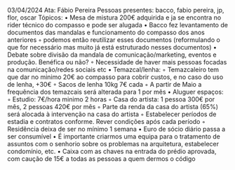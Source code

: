 03/04/2024
Ata: Fábio Pereira
Pessoas presentes: bacco, fabio pereira, jp, flor, oscar
Tópicos: 
    • Mesa de mistura 200€ adquirida e ja se encontra no rider técnico do compasso e pode ser alugada
    • Bacco fez levantamento de documentos das mandalas e funcionamento do compasso dos anos anteriores
        ◦ podemos então reutilizar esses documentos (reformulando o que for necessário mas muito já está estruturado nesses documentos)
    • Debate sobre divisão da mandala de comunicação/marketing, eventos e produção. Benéfica ou não?
        ◦ Necessidade de haver mais pessoas focadas na comunicação/redes sociais etc
    • Temazcal/lenha:
        ◦ Temazcaleiro tem que dar no minimo 20€ ao compasso para cobrir custos, e no caso do uso de lenha, +30€
        ◦ Sacos de lenha 10kg 7€ cada
        ◦ A partir de Maio a frequência dos temazcais será alterada para 1 por mês 
    • Aluguer espaços:
        ◦ Estudio: 7€/hora minimo 2 horas
        ◦ Casa do artista: 1 pessoa 300€ por mês, 2 pessoas 420€ por mês
        ◦ Parte da renda da casa do artista (65%) será alocada à intervenção na casa do artista
        ◦ Estabelecer períodos de estadia e contratos conforme. Rever condições após cada período
        ◦ Residência deixa de ser no mínimo 1 semana
    • Euro de sócio diário passa a ser consumível
    • É importante criarmos uma equipa para o tratamento de assuntos com o senhorio sobre os problemas na arquitetura, estabelecer condomínio, etc.
    • Caixa com as chaves na entrada do prédio aprovada, com caução de 15€ a todas as pessoas a quem dermos o código

